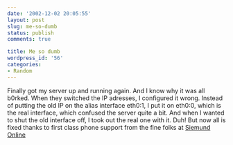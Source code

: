 ```yaml
---
date: '2002-12-02 20:05:55'
layout: post
slug: me-so-dumb
status: publish
comments: true

title: Me so dumb
wordpress_id: '56'
categories:
- Random
---
```


Finally got my server up and running again. And I know why it was all b0rked. When they switched the IP adresses, I configured it wrong. Instead of putting the old IP on the alias interface eth0:1, I put it on eth0:0, which is the real interface, which confused the server quite a bit. And when I wanted to shut the old interface off, I took out the real one with it. Duh!
But now all is fixed thanks to first class phone support from the fine folks at [Siemund Online](http://www.siemund-online.de)
